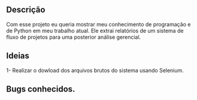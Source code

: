 ## Descrição

Com esse projeto eu queria mostrar meu conhecimento de programação e de Python em meu trabalho atual. Ele extrai relatórios de um sistema de fluxo de
projetos para uma posterior análise gerencial.

## Ideias
1- Realizar o dowload dos arquivos brutos do sistema usando Selenium.

## Bugs conhecidos.

